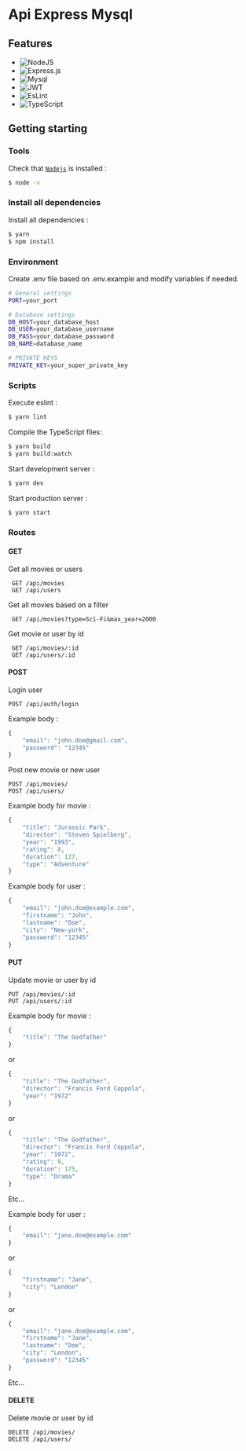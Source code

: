 # Api Express Mysql

## Features

- ![NodeJS](https://img.shields.io/badge/NODE.JS-black?style=plastic&logo=node.js)
- ![Express.js](https://img.shields.io/badge/EXPRESS.JS-black?style=plastic&logo=express)
- ![Mysql](https://img.shields.io/badge/MYSQL-black?style=plastic&logo=mysql)
- ![JWT](https://img.shields.io/badge/JWT-black?style=plastic&logo=JSON%20web%20tokens)
- ![EsLint](https://img.shields.io/badge/ESLint-black?style=plastic&logo=eslint)
- ![TypeScript](https://img.shields.io/badge/typescript-black?style=plastic&logo=typescript)

## Getting starting

### Tools

Check that [`Nodejs`](https://nodejs.org/en/download/) is installed :

```sh
$ node -v
```

### Install all dependencies

Install all dependencies :

```sh
$ yarn
$ npm install
```

### Environment

Create .env file based on .env.example and modify variables if needed.

```sh
# General settings
PORT=your_port

# Database settings
DB_HOST=your_database_host
DB_USER=your_database_username
DB_PASS=your_database_password
DB_NAME=database_name

# PRIVATE KEYS
PRIVATE_KEY=your_super_private_key
```

### Scripts

Execute eslint :

```sh
$ yarn lint
```

Compile the TypeScript files:

```sh
$ yarn build
$ yarn build:watch
```

Start development server :

```sh
$ yarn dev
```

Start production server :

```sh
$ yarn start
```

### Routes

#### GET

Get all movies or users

```
 GET /api/movies
 GET /api/users
```

Get all movies based on a filter

```
 GET /api/movies?type=Sci-Fi&max_year=2000
```

Get movie or user by id

```
 GET /api/movies/:id
 GET /api/users/:id
```

#### POST

Login user

```
POST /api/auth/login
```

Example body :

```javascript
{
    "email": "john.doe@gmail.com",
    "password": "12345"
}
```

Post new movie or new user

```
POST /api/movies/
POST /api/users/
```

Example body for movie :

```javascript
{
    "title": "Jurassic Park",
    "director": "Steven Spielberg",
    "year": "1993",
    "rating": 8,
    "duration": 127,
    "type": "Adventure"
}
```

Example body for user :

```javascript
{
    "email": "john.doe@example.com",
    "firstname": "John",
    "lastname": "Doe",
    "city": "New-york",
    "password": "12345"
}
```

#### PUT

Update movie or user by id

```
PUT /api/movies/:id
PUT /api/users/:id
```

Example body for movie :

```javascript
{
    "title": "The Godfather"
}
```

or

```javascript
{
    "title": "The Godfather",
    "director": "Francis Ford Coppola",
    "year": "1972"
}
```

or

```javascript
{
    "title": "The Godfather",
    "director": "Francis Ford Coppola",
    "year": "1972",
    "rating": 9,
    "duration": 175,
    "type": "Drama"
}
```

Etc...

Example body for user :

```javascript
{
    "email": "jane.doe@example.com"
}
```

or

```javascript
{
    "firstname": "Jane",
    "city": "London"
}
```

or

```javascript
{
    "email": "jane.doe@example.com",
    "firstname": "Jane",
    "lastname": "Doe",
    "city": "London",
    "password": "12345"
}
```

Etc...

#### DELETE

Delete movie or user by id

```
DELETE /api/movies/
DELETE /api/users/
```
